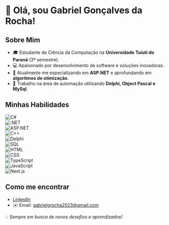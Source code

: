 # 👋 Olá, sou Gabriel Gonçalves da Rocha!  

## Sobre Mim  
- 🎓 Estudante de Ciência da Computação na **Universidade Tuiuti do Paraná** (3º semestre).  
- 💻 Apaixonado por desenvolvimento de software e soluções inovadoras.  
- 🌱 Atualmente me especializando em **ASP.NET** e aprofundando em **algoritmos de otimização**.  
- 🏢 Trabalho na área de automação utilizando **Delphi, Object Pascal e MySql**.  

## Minhas Habilidades  
![C#](https://img.shields.io/badge/-C%23-239120?style=for-the-badge&logo=c-sharp&logoColor=white)  
![.NET](https://img.shields.io/badge/-.NET-512BD4?style=for-the-badge&logo=dotnet&logoColor=white)  
![ASP.NET](https://img.shields.io/badge/-ASP.NET-5C2D91?style=for-the-badge&logo=dotnet&logoColor=white)  
![C++](https://img.shields.io/badge/-C++-00599C?style=for-the-badge&logo=cplusplus&logoColor=white)  
![Delphi](https://img.shields.io/badge/-Delphi-EE1F35?style=for-the-badge&logo=delphi&logoColor=white)  
![SQL](https://img.shields.io/badge/-SQL-4479A1?style=for-the-badge&logo=MySQL&logoColor=white)  
![HTML](https://img.shields.io/badge/-HTML5-E34F26?style=for-the-badge&logo=html5&logoColor=white)  
![CSS](https://img.shields.io/badge/-CSS3-1572B6?style=for-the-badge&logo=css3&logoColor=white)  
![TypeScript](https://img.shields.io/badge/-TypeScript-3178C6?style=for-the-badge&logo=typescript&logoColor=white)  
![JavaScript](https://img.shields.io/badge/-JavaScript-F7DF1E?style=for-the-badge&logo=javascript&logoColor=black)  
![Next.js](https://img.shields.io/badge/-Next.js-000000?style=for-the-badge&logo=nextdotjs&logoColor=white)  

## Como me encontrar  
- [LinkedIn](https://www.linkedin.com/in/gabriel-goncalves-rocha/)  
- ✉️ Email: gabrielgrocha2023@gmail.com 

💡 *Sempre em busca de novos desafios e aprendizados!*

